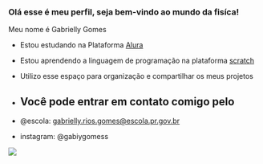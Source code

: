 ### Olá esse é meu perfil, seja bem-vindo ao mundo da fisíca!

Meu nome é Gabrielly Gomes
- Estou estudando na Plataforma [Alura](https://www.alura.com.br/)
- Estou aprendendo a linguagem de programação na plataforma [scratch](https://scratch.mit.edu/)
- Utilizo esse espaço para organização e compartilhar os meus projetos

- ## Você pode entrar em contato comigo pelo 

- @escola: gabrielly.rios.gomes@escola.pr.gov.br


- instagram: @gabiygomess

![](https://media1.tenor.com/m/sj4j9HT4QP4AAAAC/lana-del-rey-gun.gif)

